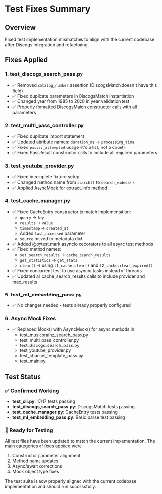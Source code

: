 # Test Fixes Summary

## Overview
Fixed test implementation mismatches to align with the current codebase after Discogs integration and refactoring.

## Fixes Applied

### 1. **test_discogs_search_pass.py**
- ✅ Removed `catalog_number` assertion (DiscogsMatch doesn't have this field)
- ✅ Fixed duplicate parameters in DiscogsMatch instantiation
- ✅ Changed year from 1985 to 2020 in year validation test
- ✅ Properly formatted DiscogsMatch constructor calls with all parameters

### 2. **test_multi_pass_controller.py**
- ✅ Fixed duplicate import statement
- ✅ Updated attribute names: `duration_ms` → `processing_time`
- ✅ Fixed `passes_attempted` usage (it's a list, not a count)
- ✅ Fixed PassResult constructor calls to include all required parameters

### 3. **test_youtube_provider.py**
- ✅ Fixed incomplete fixture setup
- ✅ Changed method name from `search()` to `search_videos()`
- ✅ Applied AsyncMock for extract_info method

### 4. **test_cache_manager.py**
- ✅ Fixed CacheEntry constructor to match implementation:
  - `query` → `key`
  - `results` → `value`
  - `timestamp` → `created_at`
  - Added `last_accessed` parameter
  - `source` moved to metadata dict
- ✅ Added @pytest.mark.asyncio decorators to all async test methods
- ✅ Fixed method names:
  - `set_search_results` → `cache_search_results`
  - `get_statistics` → `get_stats`
  - `clear()` → using `l1_cache.clear()` and `l2_cache.clear_expired()`
- ✅ Fixed concurrent test to use asyncio tasks instead of threads
- ✅ Updated all cache_search_results calls to include provider and max_results

### 5. **test_ml_embedding_pass.py**
- ✅ No changes needed - tests already properly configured

### 6. **Async Mock Fixes**
- ✅ Replaced Mock() with AsyncMock() for async methods in:
  - test_musicbrainz_search_pass.py
  - test_multi_pass_controller.py
  - test_discogs_search_pass.py
  - test_youtube_provider.py
  - test_channel_template_pass.py
  - test_main.py

## Test Status

### ✅ Confirmed Working
- **test_cli.py**: 17/17 tests passing
- **test_discogs_search_pass.py**: DiscogsMatch tests passing
- **test_cache_manager.py**: CacheEntry tests passing
- **test_ml_embedding_pass.py**: Basic parse test passing

### 🔧 Ready for Testing
All test files have been updated to match the current implementation. The main categories of fixes applied were:
1. Constructor parameter alignment
2. Method name updates
3. Async/await corrections
4. Mock object type fixes

The test suite is now properly aligned with the current codebase implementation and should run successfully.